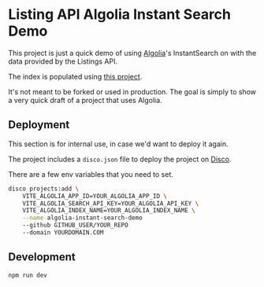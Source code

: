 # Listing API Algolia Instant Search Demo

This project is just a quick demo of using [Algolia](https://www.algolia.com/)'s InstantSearch on
with the data provided by the Listings API.

The index is populated using [this project](https://github.com/idealist7/listings-api-to-algolia).

It's not meant to be forked or used in production.
The goal is simply to show a very quick draft of a project that uses Algolia.

## Deployment

This section is for internal use, in case we'd want to deploy it again.

The project includes a `disco.json` file to deploy the project on [Disco](https://disco.cloud/).

There are a few env variables that you need to set.

```bash
disco projects:add \
    VITE_ALGOLIA_APP_ID=YOUR_ALGOLIA_APP_ID \
    VITE_ALGOLIA_SEARCH_API_KEY=YOUR_ALGOLIA_API_KEY \
    VITE_ALGOLIA_INDEX_NAME=YOUR_ALGOLIA_INDEX_NAME \
    --name algolia-instant-search-demo
    --github GITHUB_USER/YOUR_REPO
    --domain YOURDOMAIN.COM
```

## Development

```
npm run dev
```
